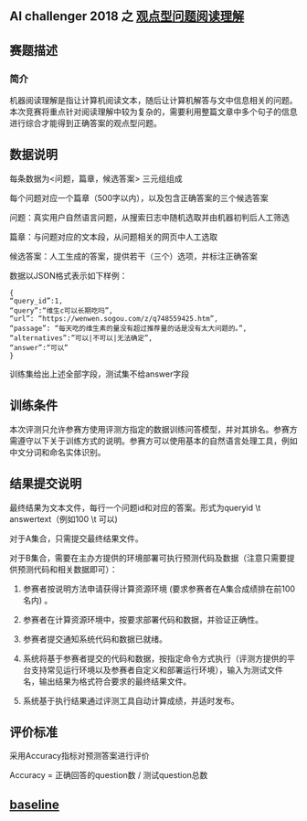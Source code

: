 ## AI challenger 2018 之 [观点型问题阅读理解](https://challenger.ai/competition/oqmrc2018)

## 赛题描述
### 简介
机器阅读理解是指让计算机阅读文本，随后让计算机解答与文中信息相关的问题。本次竞赛将重点针对阅读理解中较为复杂的，需要利用整篇文章中多个句子的信息进行综合才能得到正确答案的观点型问题。


## 数据说明
每条数据为<问题，篇章，候选答案> 三元组组成

每个问题对应一个篇章（500字以内），以及包含正确答案的三个候选答案

问题：真实用户自然语言问题，从搜索日志中随机选取并由机器初判后人工筛选

篇章：与问题对应的文本段，从问题相关的网页中人工选取

候选答案：人工生成的答案，提供若干（三个）选项，并标注正确答案

数据以JSON格式表示如下样例：
```
{
“query_id”:1,
“query”:“维生c可以长期吃吗”,
“url”: “https://wenwen.sogou.com/z/q748559425.htm”,
“passage”: “每天吃的维生素的量没有超过推荐量的话是没有太大问题的。”,
“alternatives”:”可以|不可以|无法确定”,
“answer”:“可以”
}
```
训练集给出上述全部字段，测试集不给answer字段


## 训练条件
本次评测只允许参赛方使用评测方指定的数据训练问答模型，并对其排名。参赛方需遵守以下关于训练方式的说明。参赛方可以使用基本的自然语言处理工具，例如中文分词和命名实体识别。


## 结果提交说明
最终结果为文本文件，每行一个问题id和对应的答案。形式为queryid \t answertext（例如100 \t 可以)

对于A集合，只需提交最终结果文件。

对于B集合，需要在主办方提供的环境部署可执行预测代码及数据（注意只需要提供预测代码和相关数据即可）：

1) 参赛者按说明方法申请获得计算资源环境 (要求参赛者在A集合成绩排在前100名内) 。

2) 参赛者在计算资源环境中，按要求部署代码和数据，并验证正确性。

3) 参赛者提交通知系统代码和数据已就绪。

4) 系统将基于参赛者提交的代码和数据，按指定命令方式执行（评测方提供的平台支持常见运行环境以及参赛者自定义和部署运行环境），输入为测试文件名，输出结果为格式符合要求的最终结果文件。

2) 系统基于执行结果通过评测工具自动计算成绩，并适时发布。


## 评价标准
采用Accuracy指标对预测答案进行评价

Accuracy = 正确回答的question数 / 测试question总数

## [baseline](https://github.com/AIChallenger/AI_Challenger_2018)

